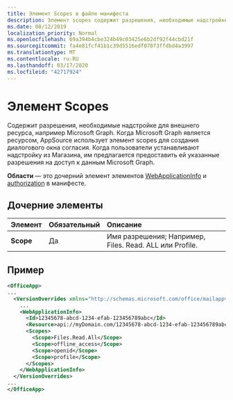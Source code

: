 ```yaml
---
title: Элемент Scopes в файле манифеста
description: Элемент scopes содержит разрешения, необходимые надстройке для подключения к внешнему ресурсу.
ms.date: 08/12/2019
localization_priority: Normal
ms.openlocfilehash: 69a394b4cbe324b49c03425e6b2df92f44cbd21f
ms.sourcegitcommit: fa4e81fcf41b1c39d5516edf078f3ffdbd4a3997
ms.translationtype: MT
ms.contentlocale: ru-RU
ms.lasthandoff: 03/17/2020
ms.locfileid: "42717924"
---
```

# <a name="scopes-element"></a>Элемент Scopes

Содержит разрешения, необходимые надстройке для внешнего ресурса, например Microsoft Graph. Когда Microsoft Graph является ресурсом, AppSource использует элемент scopes для создания диалогового окна согласия. Когда пользователи устанавливают надстройку из Магазина, им предлагается предоставить ей указанные разрешения на доступ к данным Microsoft Graph.

**Области** — это дочерний элемент элементов [WebApplicationInfo](webapplicationinfo.md) и [authorization](authorization.md) в манифесте.

## <a name="child-elements"></a>Дочерние элементы

|  Элемент |  Обязательный  |  Описание  |
|:-----|:-----|:-----|
|  **Scope**                |  Да     |   Имя разрешения; Например, Files. Read. ALL или Profile. |

## <a name="example"></a>Пример

```xml
<OfficeApp>
...
  <VersionOverrides xmlns="http://schemas.microsoft.com/office/mailappversionoverrides" xsi:type="VersionOverridesV1_0">
    ...
    <WebApplicationInfo>
      <Id>12345678-abcd-1234-efab-123456789abc</Id>
      <Resource>api://myDomain.com/12345678-abcd-1234-efab-123456789abc<Resource>
      <Scopes>
        <Scope>Files.Read.All</Scope>
        <Scope>offline_access</Scope>
        <Scope>openid</Scope>
        <Scope>profile</Scope>
      </Scopes>
    </WebApplicationInfo>
  </VersionOverrides>
...
</OfficeApp>
```
